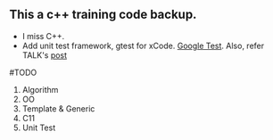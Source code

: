 ## This a c++ training code backup.

* I miss C++.
* Add unit test framework, gtest for xCode. 
  [Google Test](https://code.google.com/p/googletest/wiki/XcodeGuide).
  Also, refer TALK's [post](http://talk.acgtea.com/xcode-5-integrating-with-googletest/)

#TODO
1. Algorithm
2. OO
3. Template & Generic
4. C11
5. Unit Test
